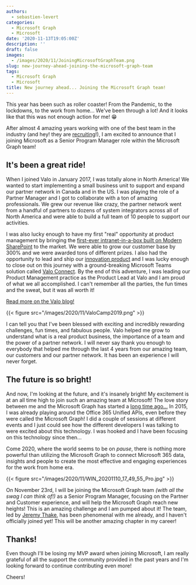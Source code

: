 ```yaml
---
authors:
  - sebastien-levert
categories:
  - Microsoft Graph
  - Microsoft
date: '2020-11-13T19:05:00Z'
description: ''
draft: false
images:
  - /images/2020/11/JoiningMicrosoftGraphTeam.png
slug: new-journey-ahead-joining-the-microsoft-graph-team
tags:
  - Microsoft Graph
  - Microsoft
title: New journey ahead... Joining the Microsoft Graph team!
---
```


This year has been such as roller coaster! From the Pandemic, to the lockdowns, to the work from home... We've been
through a lot! And it looks like that this was not enough action for me! 😁

After almost 4 amazing years working with one of the best team in the industry (and hey! they are
[recruiting](https://www.valointranet.com/careers/)!), I am excited to announce that I joining Microsoft as a Senior
Program Manager role within the Microsoft Graph team!

## It's been a great ride!

When I joined Valo in January 2017, I was totally alone in North America! We wanted to start implementing a small
business unit to support and expand our partner network in Canada and in the US. I was playing the role of a Partner
Manager and I got to collaborate with a ton of amazing professionals. We grew our revenue like crazy, the partner
network went from a handful of partners to dozens of system integrators across all of North America and were able to
build a full team of 10 people to support our activities.

I was also lucky enough to have my first "real" opportunity at product management by bringing the
[first-ever intranet-in-a-box built on Modern SharePoint](https://www.valointranet.com/valo-intranet/) to the market. We
were able to grow our customer base by 300% and we were awarded tons of different prizes. I also had the opportunity to
lead and ship our [innovation product](https://www.valointranet.com/valo-ideas/) and I was lucky enough to close out on
this journey with a ground-breaking Microsoft Teams solution called
[Valo Connect](https://www.valointranet.com/valo-connect/). By the end of this adventure, I was leading our Product
Management practice as the Product Lead at Valo and I am proud of what we all accomplished. I can't remember all the
parties, the fun times and the sweat, but it was all worth it!

[Read more on the Valo blog!](https://www.valointranet.com/blog/new-adventure-to-seb-new-product-owners-mark-and-vardhaman)

{{< figure src="/images/2020/11/ValoCamp2019.png" >}}

I can tell you that I've been blessed with exciting and incredibly rewarding challenges, fun times, and fabulous people.
Valo helped me grow to understand what is a real product business, the importance of a team and the power of a partner
network. I will never say thank you enough to everybody that helped me through the last 4 years from our amazing team,
our customers and our partner network. It has been an experience I will never forget.

## The future is so bright!

And now, I'm looking at the future, and it's insanely bright! My excitement is at an all time high to join such an
amazing team at Microsoft! The love story between me and the Microsoft Graph has started a
[long time ago...](https://www.sebastienlevert.com/tag/microsoft-graph/) In 2015, I was already playing around the
Office 365 Unified APIs, even before they were called the Microsoft Graph! I did a couple of sessions at different
events and I just could see how the different developers I was talking to were excited about this technology. I was
hooked and I have been focusing on this technology since then...

Come 2020, where the world seems to be on _pause_, there is nothing more powerful than utilizing the Microsoft Graph to
connect Microsoft 365 data, insights and people to create the most effective and engaging experiences for the work from
home era.

{{< figure src="/images/2020/11/WIN_20201110_17_49_55_Pro.jpg" >}}

On November 23rd, I will be joining the Microsoft Graph team _(with all the swag I can think of!)_ as a Senior Program
Manager, focusing on the Partner and Customer experience, and will help the Microsoft Graph reach new heights! This is
an amazing challenge and I am pumped about it! The team, led by [Jeremy Thake](https://twitter.com/jthake), has been
phenomenal with me already, and I haven't officially joined yet! This will be another amazing chapter in my career!

## Thanks!

Even though I'll be losing my MVP award when joining Microsoft, I am really grateful of all the support the community
provided in the past years and I'm looking forward to continue contributing even more!

Cheers!
